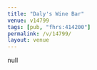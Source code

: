 ```yaml
---
title: "Daly's Wine Bar"
venue: v14799
tags: [pub, "fhrs:414200"]
permalink: /v/14799/
layout: venue
---
```

null